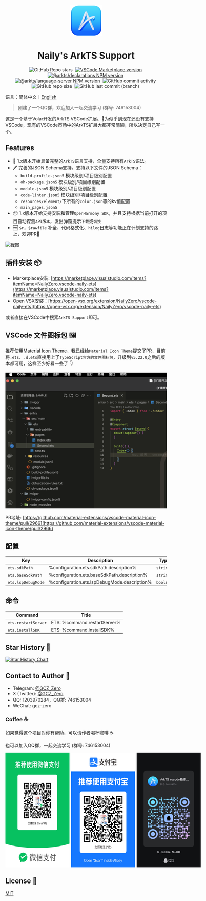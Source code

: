 <div align="center">

<img src="./packages/vscode/assets/icon.png" width="100" />

# Naily's ArkTS Support

![GitHub Repo stars](https://img.shields.io/github/stars/groupguanfang/arkTS?style=flat)&nbsp;
[![VSCode Marketplace version](https://img.shields.io/visual-studio-marketplace/v/NailyZero.vscode-naily-ets?style=flat&label=vscode%20marketplace%20version)](https://marketplace.visualstudio.com/items?itemName=NailyZero.vscode-naily-ets)&nbsp;
[![@arkts/declarations NPM version](https://img.shields.io/npm/v/%40arkts%2Fdeclarations?logo=npm&logoColor=red&label=arkts%2Fdeclarations)](https://www.npmjs.com/package/@arkts/declarations)&nbsp;
[![@arkts/language-server NPM version](https://img.shields.io/npm/v/%40arkts%2Flanguage-server?logo=npm&logoColor=red&label=arkts%2Flanguage-server)](https://www.npmjs.com/package/@arkts/language-server)&nbsp;
![GitHub commit activity](https://img.shields.io/github/commit-activity/m/groupguanfang/arkTS)&nbsp;
![GitHub repo size](https://img.shields.io/github/repo-size/groupguanfang/arkTS)&nbsp;
![GitHub last commit (branch)](https://img.shields.io/github/last-commit/groupguanfang/arkTS/main?label=Main%20Branch%20Last%20Commit)&nbsp;

</div>

语言：简体中文｜<a href="./README-en.md">English</a>

> 刚建了一个QQ群，欢迎加入一起交流学习 (群号: 746153004)

这是一个基于Volar开发的ArkTS VSCode扩展。🌹为似乎到现在还没有支持VSCode，现有的VSCode市场中的ArkTS扩展大都非常简陋，所以决定自己写一个。

## Features

- 🌹 1.x版本开始具备完整的`ArkTS`语言支持，全量支持所有`ArkTS`语法。
- 🖊️ 完善的JSON Schema支持。支持以下文件的JSON Schema：
  - `build-profile.json5` 模块级别/项目级别配置
  - `oh-package.json5` 模块级别/项目级别配置
  - `module.json5` 模块级别/项目级别配置
  - `code-linter.json5` 模块级别/项目级别配置
  - `resources/element/`下所有的`color.json`等的kv值配置
  - `main_pages.json5`
- 📦 1.x版本开始支持安装和管理`OpenHarmony SDK`，并且支持根据当前打开的项目自动探测`API版本`，发出弹窗提示`下载`或`切换`
- 🆓 `$r`，`$rawfile` 补全、代码格式化、`hilog`日志等功能正在计划支持的路上，欢迎PR👀

![截图](./screenshots/edit.gif)

## 插件安装 📦

- Marketplace安装: [https://marketplace.visualstudio.com/items?itemName=NailyZero.vscode-naily-ets](https://marketplace.visualstudio.com/items?itemName=NailyZero.vscode-naily-ets)
- Open VSX安装：[https://open-vsx.org/extension/NailyZero/vscode-naily-ets](https://open-vsx.org/extension/NailyZero/vscode-naily-ets)

或者直接在VSCode中搜索`ArkTS Support`即可。

## VSCode 文件图标包 🖼️

推荐使用[Material Icon Theme](https://marketplace.visualstudio.com/items?itemName=PKief.material-icon-theme)，我已经给`Material Icon Theme`提交了PR，目前将`.ets`、`.d.ets`直接用上了`TypeScript官方的文件图标包`，升级到`v5.22.0`之后的版本都可用，这样至少好看一些了 👇

![Material icon theme](./screenshots/icon-theme.png)

PR地址: [https://github.com/material-extensions/vscode-material-icon-theme/pull/2966](https://github.com/material-extensions/vscode-material-icon-theme/pull/2966)

## 配置

<!-- configs -->

| Key                | Description                                  | Type      | Default                       |
| ------------------ | -------------------------------------------- | --------- | ----------------------------- |
| `ets.sdkPath`      | %configuration.ets.sdkPath.description%      | `string`  | `""`                          |
| `ets.baseSdkPath`  | %configuration.ets.baseSdkPath.description%  | `string`  | `"${os.homedir}/OpenHarmony"` |
| `ets.lspDebugMode` | %configuration.ets.lspDebugMode.description% | `boolean` | `false`                       |

<!-- configs -->

## 命令

<!-- commands -->

| Command             | Title                        |
| ------------------- | ---------------------------- |
| `ets.restartServer` | ETS: %command.restartServer% |
| `ets.installSDK`    | ETS: %command.installSDK%    |

<!-- commands -->

## Star History 🌟

[![Star History Chart](https://api.star-history.com/svg?repos=Groupguanfang/arkTS&type=Date)](https://star-history.com/#Groupguanfang/arkTS&Date)

## Contact to Author 📧

- Telegram: [@GCZ_Zero](https://t.me/GCZ_Zero)
- X (Twitter): [@GCZ_Zero](https://x.com/GCZ_Zero)
- QQ: 1203970284，QQ群: 746153004
- WeChat: gcz-zero

### Coffee ☕️

如果觉得这个项目对你有帮助，可以请作者喝杯咖啡 ☕️

也可以加入QQ群，一起交流学习 (群号: 746153004)

<div style="display: flex; gap: 5px;">

<img src="./screenshots/wechat-pay.JPG" width="200" />

<img src="./screenshots/alipay.JPG" width="200" />

<img src="./screenshots/qq.JPG" width="200" />

</div>

## License 📝

[MIT](./LICENSE)
